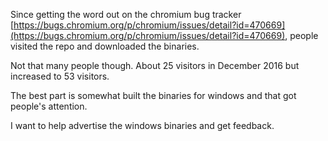 Since getting the word out on the chromium bug tracker [https://bugs.chromium.org/p/chromium/issues/detail?id=470669](https://bugs.chromium.org/p/chromium/issues/detail?id=470669), people visited the repo and downloaded the binaries. 


Not that many people though. About 25 visitors in December 2016 but increased to 53 visitors. 

The best part is somewhat built the binaries for windows and that got people's attention. 

I want to help advertise the windows binaries and get feedback.


